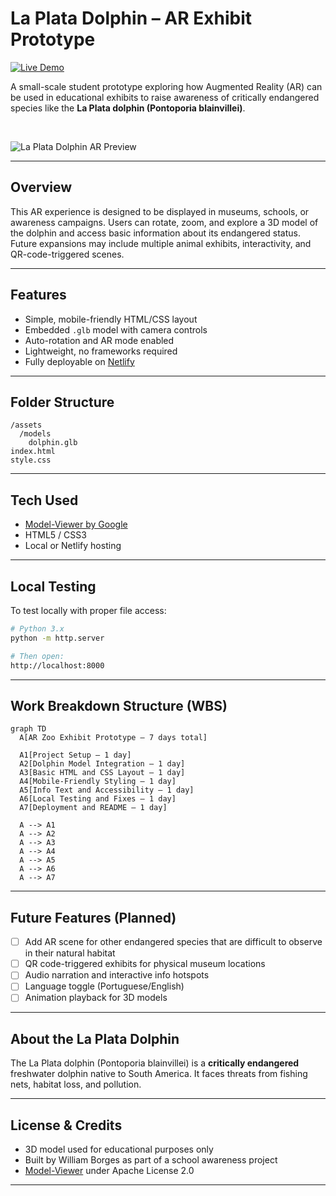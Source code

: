 # La Plata Dolphin – AR Exhibit Prototype

[![Live Demo](https://img.shields.io/badge/Live%20Demo-Netlify-blueviolet?logo=netlify&style=for-the-badge)](https://your-netlify-link.netlify.app) <!-- 🔁 Replace with your real Netlify link -->

A small-scale student prototype exploring how Augmented Reality (AR) can be used in educational exhibits to raise awareness of critically endangered species like the **La Plata dolphin (Pontoporia blainvillei)**.

<br/>

![La Plata Dolphin AR Preview](assets/images/dolphin-preview.gif) 

---

## Overview

This AR experience is designed to be displayed in museums, schools, or awareness campaigns. Users can rotate, zoom, and explore a 3D model of the dolphin and access basic information about its endangered status. Future expansions may include multiple animal exhibits, interactivity, and QR-code-triggered scenes.

---

## Features

- Simple, mobile-friendly HTML/CSS layout  
- Embedded `.glb` model with camera controls  
- Auto-rotation and AR mode enabled  
- Lightweight, no frameworks required  
- Fully deployable on [Netlify](https://netlify.com)

---

## Folder Structure

```
/assets
  /models
    dolphin.glb
index.html
style.css
```

---

## Tech Used

- [Model-Viewer by Google](https://modelviewer.dev/)
- HTML5 / CSS3
- Local or Netlify hosting

---

## Local Testing

To test locally with proper file access:

```bash
# Python 3.x
python -m http.server

# Then open:
http://localhost:8000
```

---

## Work Breakdown Structure (WBS)

```mermaid
graph TD
  A[AR Zoo Exhibit Prototype – 7 days total]

  A1[Project Setup – 1 day]
  A2[Dolphin Model Integration – 1 day]
  A3[Basic HTML and CSS Layout – 1 day]
  A4[Mobile-Friendly Styling – 1 day]
  A5[Info Text and Accessibility – 1 day]
  A6[Local Testing and Fixes – 1 day]
  A7[Deployment and README – 1 day]

  A --> A1
  A --> A2
  A --> A3
  A --> A4
  A --> A5
  A --> A6
  A --> A7
```

---

## Future Features (Planned)

- [ ] Add AR scene for other endangered species that are difficult to observe in their natural habitat 
- [ ] QR code-triggered exhibits for physical museum locations  
- [ ] Audio narration and interactive info hotspots  
- [ ] Language toggle (Portuguese/English)  
- [ ] Animation playback for 3D models  

---

## About the La Plata Dolphin

The La Plata dolphin (Pontoporia blainvillei) is a **critically endangered** freshwater dolphin native to South America. It faces threats from fishing nets, habitat loss, and pollution.

---

## License & Credits

- 3D model used for educational purposes only  
- Built by William Borges as part of a school awareness project  
- [Model-Viewer](https://github.com/google/model-viewer) under Apache License 2.0

---
